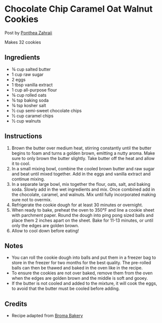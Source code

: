 # Chocolate Chip Caramel Oat Walnut Cookies

Post by [Ponthea Zahraii](https://github.com/pontheazahraii)

Makes 32 cookies

## Ingredients

- ¾ cup salted butter
- 1 cup raw sugar
- 2 eggs
- 1 tbsp vanilla extract
- 1 cup all-purpose flour
- ¾ cup rolled oats
- ¾ tsp baking soda
- ¾ tsp kosher salt
- ½ cup semi-sweet chocolate chips
- ½ cup caramel chips
- ½ cup walnuts

## Instructions

1. Brown the butter over medium heat, stirring constantly until the butter begins to foam and turns a golden brown, emitting a nutty aroma. Make sure to only brown the butter slightly. Take butter off the heat and allow it to cool.
2. In a small mixing bowl, combine the cooled brown butter and raw sugar and beat until mixed together. Add in the eggs and vanilla extract and continue mixing.
3. In a separate large bowl, mix together the flour, oats, salt, and baking soda. Slowly add in the wet ingredients and mix. Once combined add in the chocolate, caramel, and walnuts. Mix until fully incorporated making sure not to overmix.
4. Refrigerate the cookie dough for at least 30 minutes or overnight.
5. When ready to bake, preheat the oven to 350°F and line a cookie sheet with parchment paper. Round the dough into ping pong sized balls and place them 2 inches apart on the sheet. Bake for 11-13 minutes, or until only the edges are golden brown.
6. Allow to cool down before eating\!

## Notes

- You can roll the cookie dough into balls and put them in a freezer bag to store in the freezer for two months for the best quality. The pre-rolled balls can then be thawed and baked in the oven like in the recipe.
- To ensure the cookies are not over baked, remove them from the oven when the edges are golden brown and the middle is soft and gooey.
- If the butter is not cooled and added to the mixture, it will cook the eggs, to avoid that the butter must be cooled before adding.

## Credits

- Recipe adapted from [Broma Bakery](https://bromabakery.com/best-chocolate-chip-cookies/)

